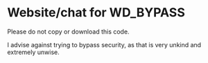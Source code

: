 # Website/chat for WD_BYPASS
Please do not copy or download this code.

I advise against trying to bypass security, as that is very unkind and extremely unwise.